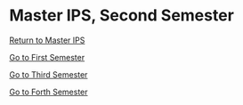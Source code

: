 
# Master IPS, Second Semester

[Return to Master IPS](https://github.com/su6i/Master-IPS-2019)

[Go to First Semester](https://github.com/su6i/masterIpsSemester1)

[Go to Third Semester](https://github.com/su6i/masterIpsSemester3)

[Go to Forth Semester](https://github.com/su6i/masterIpsSemester4)
